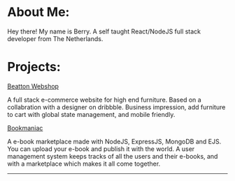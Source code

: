 # About Me:
Hey there! My name is Berry. A self taught React/NodeJS full stack developer from The Netherlands.



# Projects:

[Beatton Webshop](https://github.com/berryywise/beatton-spa-webshop)

A full stack e-commerce website for high end furniture. Based on a collabration with a designer on dribbble.
Business impression, add furniture to cart with global state management, and mobile friendly.


[Bookmaniac](https://github.com/berryywise/book-marketplace)

A e-book marketplace made with NodeJS, ExpressJS, MongoDB and EJS.
You can upload your e-book and publish it with the world. A user management system keeps tracks of all the users and their e-books, and with a marketplace which makes it all come together.


-----------------------------





